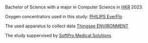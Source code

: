 Bachelor of Science with a major in Computer Science in [HKR](https://www.hkr.se/) 2023.

Oxygen concentrators used in this study: [PHILIPS EverFlo](https://www.oxygenconcentratorstore.com/manuals/home/respironicseverflo/respironics_everflo_specs.pdf)

The used apparatus to collect  data [Thingsee ENVIRONMENT](https://haltian.com/product/thingsee-environment/)

The study suppervised by [SoftPro Medical Solutions](https://www.softpromedical.com/)